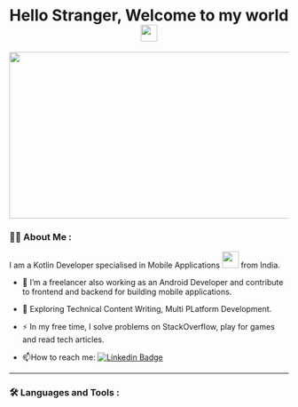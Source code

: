 <h1 align="center">
  Hello Stranger,
  Welcome to my world
  <img src="https://media.giphy.com/media/hvRJCLFzcasrR4ia7z/giphy.gif" width="30px"/>
</h1>

<div align="center">
  <img src="https://media.giphy.com/media/dWesBcTLavkZuG35MI/giphy.gif" width="600" height="300"/>
</div>

### :woman_technologist: About Me :
I am a Kotlin Developer specialised in Mobile Applications <img src="https://media.giphy.com/media/WUlplcMpOCEmTGBtBW/giphy.gif" width="30"> from India.

- :telescope: I’m a freelancer also working as an Android Developer and contribute to frontend and backend for building mobile applications.

- :seedling: Exploring Technical Content Writing, Multi PLatform Development.

- :zap: In my free time, I solve problems on StackOverflow, play for games and read tech articles.

- :mailbox:How to reach me: [![Linkedin Badge](https://img.shields.io/badge/-trinadh-blue?style=flat&logo=Linkedin&logoColor=white)](https://www.linkedin.com/in/trinadh-thatakula)

---
 ### :hammer_and_wrench: Languages and Tools :

<!--
**trinadhthatakula/trinadhthatakula** is a ✨ _special_ ✨ repository because its `README.md` (this file) appears on your GitHub profile.

Here are some ideas to get you started:

- 🔭 I’m currently working on ...
- 🌱 I’m currently learning ...
- 👯 I’m looking to collaborate on ...
- 🤔 I’m looking for help with ...
- 💬 Ask me about ...
- 📫 How to reach me: ...
- 😄 Pronouns: ...
- ⚡ Fun fact: ...
-->
